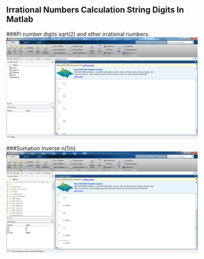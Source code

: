 
## Irrational Numbers    Calculation String Digits In  Matlab
###Pi number  digits
sqrt(2)
and other irrational numbers.
![Calculation chain](https://raw.githubusercontent.com/stackprogramer/IrrationalNumbers-CalculationStringDigitsInMatlab/master/images/irrational.png  )


###Sumation Inverse n(1/n)
![sumation inverse n](https://raw.githubusercontent.com/stackprogramer/IrrationalNumbers-CalculationStringDigitsInMatlab/master/images/img-inversn.png)



